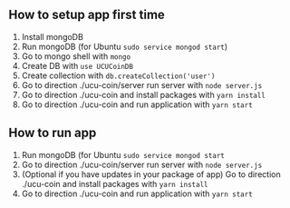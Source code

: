 <h2>How to setup app first time</h2>
<ol>
    <li>Install mongoDB</li>
    <li>Run mongoDB (for Ubuntu <code>sudo service mongod start</code>)</li>
    <li>Go to mongo shell with <code>mongo</code></li>
    <li>Create DB with <code>use UCUCoinDB</code></li>
    <li>Create collection with <code>db.createCollection('user')</code></li>
    <li>Go to direction ./ucu-coin/server run server with <code>node server.js</code></li>
    <li>Go to direction ./ucu-coin and install packages with <code>yarn install</code></li>
    <li>Go to direction ./ucu-coin and run application with <code>yarn start</code></li>
</ol>

<h2>How to run app</h2>
<ol>
    <li>Run mongoDB (for Ubuntu <code>sudo service mongod start</code></li>
    <li>Go to direction ./ucu-coin/server run server with <code>node server.js</code></li>
    <li>(Optional if you have updates in your package of app) Go to direction ./ucu-coin and install packages with <code>yarn install</code></li>
    <li>Go to direction ./ucu-coin and run application with <code>yarn start</code></li>
</ol>

